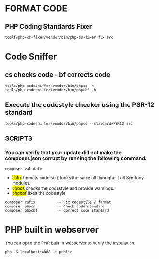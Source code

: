 # FORMAT CODE

## PHP Coding Standards Fixer

```
tools/php-cs-fixer/vendor/bin/php-cs-fixer fix src
```

# Code Sniffer

## cs checks code - bf corrects code

```
tools/php-codesniffer/vendor/bin/phpcs -h
tools/php-codesniffer/vendor/bin/phpcbf -h
```

## Execute the codestyle checker using the PSR-12 standard

```
tools/php-codesniffer/vendor/bin/phpcs --standard=PSR12 src
```

## SCRIPTS

### You can verify that your update did not make the composer.json corrupt by running the following command.

```
composer validate
```
- <mark>csfix</mark> formats code so it looks the same all throughout all Symfony modules.
 - <mark>phpcs</mark> checks the codestyle and provide warnings. 
 - <mark>phpcbf</mark> fixes the codestyle

```
composer csfix          -- Fix codestyle / format
composer phpcs          -- Check code standard
composer phpcbf         -- Correct code standard
```

# PHP built in webserver
You can open the PHP built in webserver to verify the installation.

```
php -S localhost:8888 -t public
```

